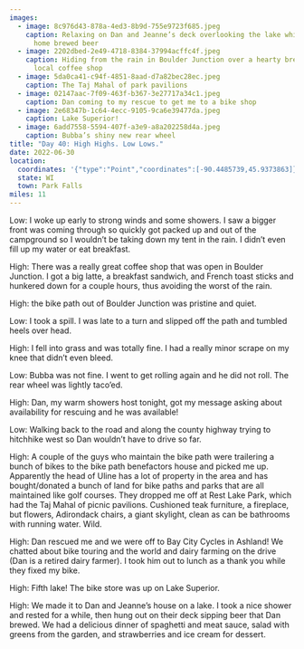 ```yaml
---
images:
  - image: 8c976d43-878a-4ed3-8b9d-755e9723f685.jpeg
    caption: Relaxing on Dan and Jeanne’s deck overlooking the lake while sipping a
      home brewed beer
  - image: 2202dbed-2e49-4718-8384-37994acffc4f.jpeg
    caption: Hiding from the rain in Boulder Junction over a hearty breakfast at the
      local coffee shop
  - image: 5da0ca41-c94f-4851-8aad-d7a82bec28ec.jpeg
    caption: The Taj Mahal of park pavilions
  - image: 02147aac-7f09-463f-b367-3e27717a34c1.jpeg
    caption: Dan coming to my rescue to get me to a bike shop
  - image: 2e68347b-1c64-4ecc-9105-9ca6e39477da.jpeg
    caption: Lake Superior!
  - image: 6add7558-5594-407f-a3e9-a8a202258d4a.jpeg
    caption: Bubba’s shiny new rear wheel
title: "Day 40: High Highs. Low Lows."
date: 2022-06-30
location:
  coordinates: '{"type":"Point","coordinates":[-90.4485739,45.9373863]}'
  state: WI
  town: Park Falls
miles: 11
---
```

Low: I woke up early to strong winds and some showers. I saw a bigger front was coming through so quickly got packed up and out of the campground so I wouldn’t be taking down my tent in the rain. I didn’t even fill up my water or eat breakfast. 

High: There was a really great coffee shop that was open in Boulder Junction. I got a big latte, a breakfast sandwich, and French toast sticks and hunkered down for a couple hours, thus avoiding the worst of the rain. 

High: the bike path out of Boulder Junction was pristine and quiet. 

Low: I took a spill. I was late to a turn and slipped off the path and tumbled heels over head. 

High: I fell into grass and was totally fine. I had a really minor scrape on my knee that didn’t even bleed. 

Low: Bubba was not fine. I went to get rolling again and he did not roll. The rear wheel was lightly taco’ed. 

High: Dan, my warm showers host tonight, got my message asking about availability for rescuing and he was available!

Low: Walking back to the road and along the county highway trying to hitchhike west so Dan wouldn’t have to drive so far. 

High: A couple of the guys who maintain the bike path were trailering a bunch of bikes to the bike path benefactors house and picked me up. Apparently the head of Uline has a lot of property in the area and has bought/donated a bunch of land for bike paths and parks that are all maintained like golf courses. They dropped me off at Rest Lake Park, which had the Taj Mahal of picnic pavilions. Cushioned teak furniture, a fireplace, but flowers, Adirondack chairs, a giant skylight, clean as can be bathrooms with running water. Wild. 

High: Dan rescued me and we were off to Bay City Cycles in Ashland! We chatted about bike touring and the world and dairy farming on the drive (Dan is a retired dairy farmer). I took him out to lunch as a thank you while they fixed my bike. 

High: Fifth lake! The bike store was up on Lake Superior. 

High: We made it to Dan and Jeanne’s house on a lake. I took a nice shower and rested for a while, then hung out on their deck sipping beer that Dan brewed. We had a delicious dinner of spaghetti and meat sauce, salad with greens from the garden, and strawberries and ice cream for dessert. 